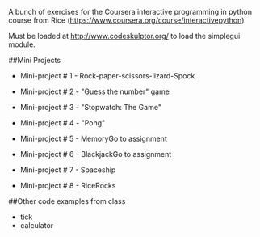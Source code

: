 A bunch of exercises for the Coursera interactive programming in python course from Rice (https://www.coursera.org/course/interactivepython)

Must be loaded at http://www.codeskulptor.org/ to load the simplegui module.

##Mini Projects

* Mini-project # 1 - Rock-paper-scissors-lizard-Spock

* Mini-project # 2 - "Guess the number" game

* Mini-project # 3 - "Stopwatch: The Game"

* Mini-project # 4 - "Pong"

* Mini-project # 5 - MemoryGo to assignment  

* Mini-project # 6 - BlackjackGo to assignment  

* Mini-project # 7 - Spaceship

* Mini-project # 8 - RiceRocks

##Other code examples from class 

* tick
* calculator